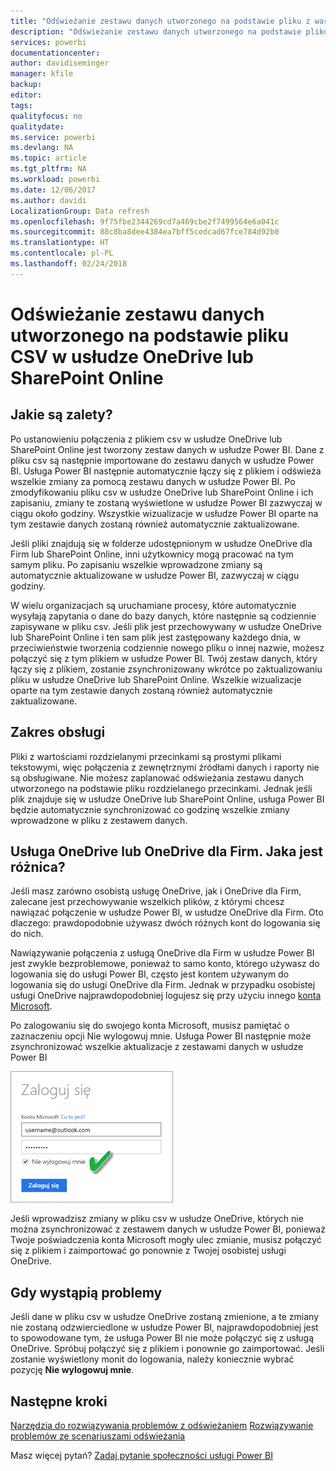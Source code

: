 ```yaml
---
title: "Odświeżanie zestawu danych utworzonego na podstawie pliku z wartościami rozdzielanymi przecinkami (csv) w usłudze OneDrive"
description: "Odświeżanie zestawu danych utworzonego na podstawie pliku z wartościami rozdzielanymi przecinkami (csv) w usłudze OneDrive"
services: powerbi
documentationcenter: 
author: davidiseminger
manager: kfile
backup: 
editor: 
tags: 
qualityfocus: no
qualitydate: 
ms.service: powerbi
ms.devlang: NA
ms.topic: article
ms.tgt_pltfrm: NA
ms.workload: powerbi
ms.date: 12/06/2017
ms.author: davidi
LocalizationGroup: Data refresh
ms.openlocfilehash: 9f75fbe2344269cd7a469cbe2f7499564e6a041c
ms.sourcegitcommit: 88c8ba8dee4384ea7bff5cedcad67fce784d92b0
ms.translationtype: HT
ms.contentlocale: pl-PL
ms.lasthandoff: 02/24/2018
---
```

# <a name="refresh-a-dataset-created-from-a-csv-file-on-onedrive-or-sharepoint-online"></a>Odświeżanie zestawu danych utworzonego na podstawie pliku CSV w usłudze OneDrive lub SharePoint Online
## <a name="what-are-the-advantages"></a>Jakie są zalety?
Po ustanowieniu połączenia z plikiem csv w usłudze OneDrive lub SharePoint Online jest tworzony zestaw danych w usłudze Power BI. Dane z pliku csv są następnie importowane do zestawu danych w usłudze Power BI. Usługa Power BI następnie automatycznie łączy się z plikiem i odświeża wszelkie zmiany za pomocą zestawu danych w usłudze Power BI. Po zmodyfikowaniu pliku csv w usłudze OneDrive lub SharePoint Online i ich zapisaniu, zmiany te zostaną wyświetlone w usłudze Power BI zazwyczaj w ciągu około godziny. Wszystkie wizualizacje w usłudze Power BI oparte na tym zestawie danych zostaną również automatycznie zaktualizowane.

Jeśli pliki znajdują się w folderze udostępnionym w usłudze OneDrive dla Firm lub SharePoint Online, inni użytkownicy mogą pracować na tym samym pliku. Po zapisaniu wszelkie wprowadzone zmiany są automatycznie aktualizowane w usłudze Power BI, zazwyczaj w ciągu godziny.

W wielu organizacjach są uruchamiane procesy, które automatycznie wysyłają zapytania o dane do bazy danych, które następnie są codziennie zapisywane w pliku csv. Jeśli plik jest przechowywany w usłudze OneDrive lub SharePoint Online i ten sam plik jest zastępowany każdego dnia, w przeciwieństwie tworzenia codziennie nowego pliku o innej nazwie, możesz połączyć się z tym plikiem w usłudze Power BI. Twój zestaw danych, który łączy się z plikiem, zostanie zsynchronizowany wkrótce po zaktualizowaniu pliku w usłudze OneDrive lub SharePoint Online. Wszelkie wizualizacje oparte na tym zestawie danych zostaną również automatycznie zaktualizowane.

## <a name="whats-supported"></a>Zakres obsługi
Pliki z wartościami rozdzielanymi przecinkami są prostymi plikami tekstowymi, więc połączenia z zewnętrznymi źródłami danych i raporty nie są obsługiwane. Nie możesz zaplanować odświeżania zestawu danych utworzonego na podstawie pliku rozdzielanego przecinkami. Jednak jeśli plik znajduje się w usłudze OneDrive lub SharePoint Online, usługa Power BI będzie automatycznie synchronizować co godzinę wszelkie zmiany wprowadzone w pliku z zestawem danych.

## <a name="onedrive-or-onedrive-for-business-whats-the-difference"></a>Usługa OneDrive lub OneDrive dla Firm. Jaka jest różnica?
Jeśli masz zarówno osobistą usługę OneDrive, jak i OneDrive dla Firm, zalecane jest przechowywanie wszelkich plików, z którymi chcesz nawiązać połączenie w usłudze Power BI, w usłudze OneDrive dla Firm. Oto dlaczego: prawdopodobnie używasz dwóch różnych kont do logowania się do nich.

Nawiązywanie połączenia z usługą OneDrive dla Firm w usłudze Power BI jest zwykle bezproblemowe, ponieważ to samo konto, którego używasz do logowania się do usługi Power BI, często jest kontem używanym do logowania się do usługi OneDrive dla Firm. Jednak w przypadku osobistej usługi OneDrive najprawdopodobniej logujesz się przy użyciu innego [konta Microsoft](http://www.microsoft.com/account/default.aspx).

Po zalogowaniu się do swojego konta Microsoft, musisz pamiętać o zaznaczeniu opcji Nie wylogowuj mnie. Usługa Power BI następnie może zsynchronizować wszelkie aktualizacje z zestawami danych w usłudze Power BI

![](media/refresh-csv-file-onedrive/refresh_signin_keepmesignedin.png)

Jeśli wprowadzisz zmiany w pliku csv w usłudze OneDrive, których nie można zsynchronizować z zestawem danych w usłudze Power BI, ponieważ Twoje poświadczenia konta Microsoft mogły ulec zmianie, musisz połączyć się z plikiem i zaimportować go ponownie z Twojej osobistej usługi OneDrive.

## <a name="when-things-go-wrong"></a>Gdy wystąpią problemy
Jeśli dane w pliku csv w usłudze OneDrive zostaną zmienione, a te zmiany nie zostaną odzwierciedlone w usłudze Power BI, najprawdopodobniej jest to spowodowane tym, że usługa Power BI nie może połączyć się z usługą OneDrive. Spróbuj połączyć się z plikiem i ponownie go zaimportować. Jeśli zostanie wyświetlony monit do logowania, należy koniecznie wybrać pozycję **Nie wylogowuj mnie**.

## <a name="next-steps"></a>Następne kroki
[Narzędzia do rozwiązywania problemów z odświeżaniem](service-gateway-onprem-tshoot.md)
[ Rozwiązywanie problemów ze scenariuszami odświeżania](refresh-troubleshooting-refresh-scenarios.md)

Masz więcej pytań? [Zadaj pytanie społeczności usługi Power BI](https://community.powerbi.com/)

